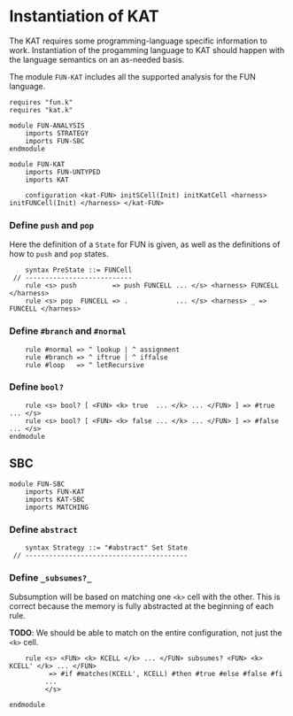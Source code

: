 Instantiation of KAT
====================

The KAT requires some programming-language specific information to work.
Instantiation of the progamming language to KAT should happen with the language semantics on an as-needed basis.

The module `FUN-KAT` includes all the supported analysis for the FUN language.

```k
requires "fun.k"
requires "kat.k"

module FUN-ANALYSIS
    imports STRATEGY
    imports FUN-SBC
endmodule

module FUN-KAT
    imports FUN-UNTYPED
    imports KAT

    configuration <kat-FUN> initSCell(Init) initKatCell <harness> initFUNCell(Init) </harness> </kat-FUN>
```

### Define `push` and `pop`

Here the definition of a `State` for FUN is given, as well as the definitions of how to `push` and `pop` states.

```k
    syntax PreState ::= FUNCell
 // ---------------------------
    rule <s> push         => push FUNCELL ... </s> <harness> FUNCELL </harness>
    rule <s> pop  FUNCELL => .            ... </s> <harness> _ => FUNCELL </harness>
```

### Define `#branch` and `#normal`

```k
    rule #normal => ^ lookup | ^ assignment
    rule #branch => ^ iftrue | ^ iffalse
    rule #loop   => ^ letRecursive
```

### Define `bool?`

```k
    rule <s> bool? [ <FUN> <k> true  ... </k> ... </FUN> ] => #true  ... </s>
    rule <s> bool? [ <FUN> <k> false ... </k> ... </FUN> ] => #false ... </s>
endmodule
```

SBC
---

```k
module FUN-SBC
    imports FUN-KAT
    imports KAT-SBC
    imports MATCHING
```

### Define `abstract`

```k
    syntax Strategy ::= "#abstract" Set State
 // -----------------------------------------
```

### Define `_subsumes?_`

Subsumption will be based on matching one `<k>` cell with the other.
This is correct because the memory is fully abstracted at the beginning of each rule.

**TODO**: We should be able to match on the entire configuration, not just the `<k>` cell.

```k
    rule <s> <FUN> <k> KCELL </k> ... </FUN> subsumes? <FUN> <k> KCELL' </k> ... </FUN>
          => #if #matches(KCELL', KCELL) #then #true #else #false #fi
         ...
         </s>
```

```k
endmodule
```
